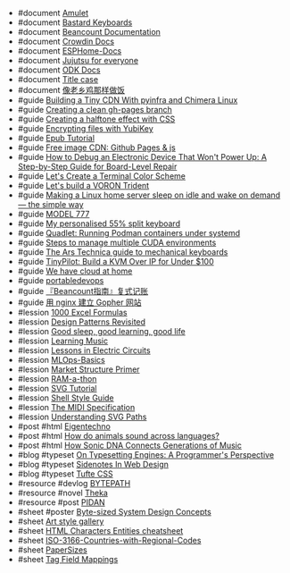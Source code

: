 - #document [Amulet](http://www.amulet.xyz/doc)
- #document [Bastard Keyboards](https://docs.bastardkb.com/)
- #document [Beancount Documentation](https://beancount.github.io/docs/index.html)
- #document [Crowdin Docs](https://support.crowdin.com)
- #document [ESPHome-Docs](https://github.com/esphome/esphome-docs)
- #document [Jujutsu for everyone](https://jj-for-everyone.github.io)
- #document [ODK Docs](https://docs.getodk.org)
- #document [Title case](https://www.wikiwand.com/en/articles/Title_case)
- #document [像老乡鸡那样做饭](https://github.com/Gar-b-age/CookLikeHOC)
- #guide [Building a Tiny CDN With pyinfra and Chimera Linux](https://www.wezm.net/v2/posts/2024/tiny-cdn/)
- #guide [Creating a clean gh-pages branch](https://gist.github.com/ramnathv/2227408)
- #guide [Creating a halftone effect with CSS](https://leanrada.com/notes/pure-css-halftone)
- #guide [Encrypting files with YubiKey](https://hive.blog/software/@m-san/encrypting-files-with-yubikey)
- #guide [Epub Tutorial](https://gist.github.com/stormwild/86673836eb6153e6ab2e65b4353a289e)
- #guide [Free image CDN: Github Pages & js](https://transloadit.com/devtips/free-image-cdn-setup-with-github-pages-javascript-cdn/)
- #guide [How to Debug an Electronic Device That Won't Power Up: A Step-by-Step Guide for Board-Level Repair](https://omid.dev/2024/10/14/how-to-debug-an-electronic-device-that-wont-power-up-a-step-by-step-guide-for-board-level-repair/)
- #guide [Let's Create a Terminal Color Scheme](https://hamvocke.com/blog/lets-create-a-terminal-color-scheme/)
- #guide [Let's build a VORON Trident](https://www.jonashietala.se/series/voron_trident/)
- #guide [Making a Linux home server sleep on idle and wake on demand — the simple way](https://dgross.ca/blog/linux-home-server-auto-sleep)
- #guide [MODEL 777](https://www.lucaiaconistewart.com/model-777)
- #guide [My personalised 55% split keyboard](https://leanrada.com/notes/my-personalised-keyboard/)
- #guide [Quadlet: Running Podman containers under systemd](https://mo8it.com/blog/quadlet/)
- #guide [Steps to manage multiple CUDA environments](https://gist.github.com/garg-aayush/156ec6ddda3d62e2c0ddad00b7e66956)
- #guide [The Ars Technica guide to mechanical keyboards](https://arstechnica.com/gadgets/2022/03/the-ars-technica-guide-to-mechanical-keyboards/)
- #guide [TinyPilot: Build a KVM Over IP for Under $100](https://mtlynch.io/tinypilot/)
- #guide [We have cloud at home](https://nielscautaerts.xyz/we-have-cloud-at-home.html)
- #guide [portabledevops](https://github.com/robertluwang/portabledevops)
- #guide [『Beancount指南』复式记账](https://fermi.ink/posts/2023/05/31/01/)
- #guide [用 nginx 建立 Gopher 网站](https://lantian.pub/article/modify-website/serve-gopher-with-nginx.lantian/)
- #lession [1000 Excel Formulas](https://exceljet.net/formulas)
- #lession [Design Patterns Revisited](https://gameprogrammingpatterns.com/design-patterns-revisited.html)
- #lession [Good sleep, good learning, good life](https://super-memory.com/articles/sleep.htm)
- #lession [Learning Music](https://learningmusic.ableton.com/)
- #lession [Lessons in Electric Circuits](https://www.allaboutcircuits.com/textbook/)
- #lession [MLOps-Basics](https://github.com/graviraja/MLOps-Basics)
- #lession [Market Structure Primer](https://primer.prooftrading.com/)
- #lession [RAM-a-thon](https://ram-a-thon.vercel.app/)
- #lession [SVG Tutorial](https://svg-tutorial.com/)
- #lession [Shell Style Guide](https://google.github.io/styleguide/shellguide.html)
- #lession [The MIDI Specification](http://midi.teragonaudio.com/tech/midispec.htm)
- #lession [Understanding SVG Paths](https://www.nan.fyi/svg-paths)
- #post #html [Eigentechno](https://www.isik.dev/posts/Eigentechno.html)
- #post #html [How do animals sound across languages?](https://pudding.cool/2025/03/language/)
- #post #html [How Sonic DNA Connects Generations of Music](https://pudding.cool/2025/04/music-dna/)
- #blog #typeset [On Typesetting Engines: A Programmer's Perspective](https://blog.ppresume.com/posts/on-typesetting-engines)
- #blog #typeset [Sidenotes In Web Design](https://gwern.net/sidenote)
- #blog #typeset [Tufte CSS](https://edwardtufte.github.io/tufte-css/)
- #resource #devlog [BYTEPATH](https://scillidan.github.io/BYTEPATH-blogs)
- #resource #novel [Theka](https://scillidan.github.io/Theka/)
- #resource #post [PIDAN](https://scillidan.github.io/PIDAN-journal)
- #sheet #poster [Byte-sized System Design Concepts](https://github.com/ByteByteGoHq/system-design-101)
- #sheet [Art style gallery](https://airtable.com/appGc7YdwCFVYwTK8/shrY4CRFRaIhLjiBe/tbldCHol3ABwHG9ex)
- #sheet [HTML Characters Entities cheatsheet](https://cheatsheets.zip/html-char)
- #sheet [ISO-3166-Countries-with-Regional-Codes](https://github.com/lukes/ISO-3166-Countries-with-Regional-Codes/blob/master/all/all.csv)
- #sheet [PaperSizes](https://papersizes.io/)
- #sheet [Tag Field Mappings](https://docs.mp3tag.de/mapping/)
